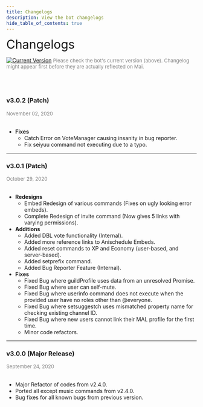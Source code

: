 ```yaml
---
title: Changelogs
description: View the bot changelogs
hide_table_of_contents: true
---
```

<font size='6'>Changelogs</font><br />

[![Current Version](https://img.shields.io/github/package-json/v/maisans-maid/mai/master?color=pink&label=Current%20Version)](https://github.com/maisans-maid/Mai)
<font size="2" color="grey"> Please check the bot's current version (above). Changelog might appear first before they are actually reflected on Mai.</font>

<br /><br />

### v3.0.2 (Patch)
<font size="2" color="grey">November 02, 2020</font><br /><br />

- **Fixes**
  - Catch Error on VoteManager causing insanity in bug reporter.
  - Fix seiyuu command not executing due to a typo.

---

### v3.0.1 (Patch)
<font size="2" color="grey">October 29, 2020</font><br /><br />

- **Redesigns**
  - Embed Redesign of various commands (Fixes on ugly looking error embeds).
  - Complete Redesign of invite command (Now gives 5 links with varying permissions).
- **Additions**
  - Added DBL vote functionality (Internal).
  - Added more reference links to Anischedule Embeds.
  - Added reset commands to XP and Economy (user-based, and server-based).
  - Added setprefix command.
  - Added Bug Reporter Feature (Internal).
- **Fixes**
  - Fixed Bug where guildProfile uses data from an unresolved Promise.
  - Fixed Bug where user can self-mute.
  - Fixed Bug where userinfo command does not execute when the provided user have no roles other than @everyone.
  - Fixed Bug where setsuggestch uses mismatched property name for checking existing channel ID.
  - Fixed Bug where new users cannot link their MAL profile for the first time.
  - Minor code refactors.

---

### v3.0.0 (Major Release)
<font size="2" color="grey">September 24, 2020</font><br /><br />

- Major Refactor of codes from v2.4.0.
- Ported all except music commands from v2.4.0.
- Bug fixes for all known bugs from previous version.
